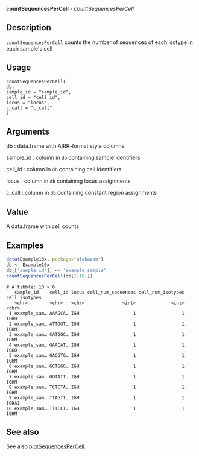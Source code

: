**countSequencesPerCell** - *countSequencesPerCell*

Description
--------------------

`countSequencesPerCell` counts the number of sequences of each isotype in each sample's cell


Usage
--------------------
```
countSequencesPerCell(
db,
sample_id = "sample_id",
cell_id = "cell_id",
locus = "locus",
c_call = "c_call"
)
```

Arguments
-------------------

db
:   data.frame with AIRR-format style columns.

sample_id
:   column in `db` containing sample identifiers

cell_id
:   column in `db` containing cell identifiers

locus
:   column in `db` containing locus assignments

c_call
:   column in `db` containing constant region assignments




Value
-------------------

A data.frame with cell counts



Examples
-------------------

```R
data(Example10x, package="alakazam")
db <- Example10x
db[['sample_id']] <- 'example_sample'
countSequencesPerCell(db[1:10,])
```


```
# A tibble: 10 × 6
   sample_id    cell_id locus cell_num_sequences cell_num_isotypes cell_isotypes
   <chr>        <chr>   <chr>              <int>             <int> <chr>        
 1 example_sam… AAAGCA… IGH                    1                 1 IGHD         
 2 example_sam… ATTGGT… IGH                    1                 1 IGHM         
 3 example_sam… CATGGC… IGH                    1                 1 IGHM         
 4 example_sam… GAACAT… IGH                    1                 1 IGHD         
 5 example_sam… GACGTG… IGH                    1                 1 IGHM         
 6 example_sam… GCTGGG… IGH                    1                 1 IGHM         
 7 example_sam… GGTATT… IGH                    1                 1 IGHM         
 8 example_sam… TCTCTA… IGH                    1                 1 IGHM         
 9 example_sam… TTAGTT… IGH                    1                 1 IGHA1        
10 example_sam… TTTCCT… IGH                    1                 1 IGHM         

```



See also
-------------------

See also [plotSequencesPerCell](plotSequencesPerCell.md).






